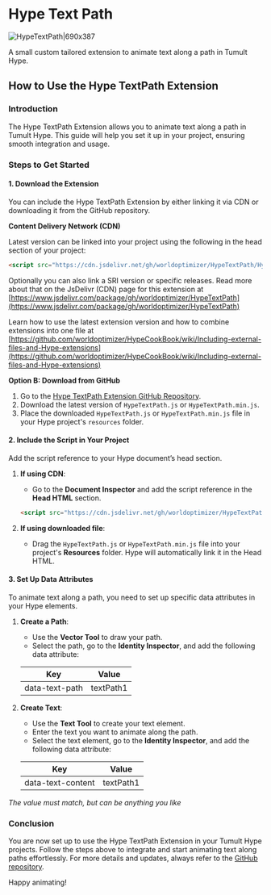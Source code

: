 # Hype Text Path

![HypeTextPath|690x387](https://playground.maxziebell.de/Hype/TextPath/HypeTextPath.jpg)

A small custom tailored extension to animate text along a path in Tumult Hype.


## How to Use the Hype TextPath Extension

### Introduction
The Hype TextPath Extension allows you to animate text along a path in Tumult Hype. This guide will help you set it up in your project, ensuring smooth integration and usage.

### Steps to Get Started

#### 1. Download the Extension
You can include the Hype TextPath Extension by either linking it via CDN or downloading it from the GitHub repository.

**Content Delivery Network (CDN)**

Latest version can be linked into your project using the following in the head section of your project:

```html
<script src="https://cdn.jsdelivr.net/gh/worldoptimizer/HypeTextPath/HypeTextPath.min.js"></script>
```

Optionally you can also link a SRI version or specific releases. Read more about that on the JsDelivr (CDN) page for this extension at [https://www.jsdelivr.com/package/gh/worldoptimizer/HypeTextPath](https://www.jsdelivr.com/package/gh/worldoptimizer/HypeTextPath)

Learn how to use the latest extension version and how to combine extensions into one file at [https://github.com/worldoptimizer/HypeCookBook/wiki/Including-external-files-and-Hype-extensions](https://github.com/worldoptimizer/HypeCookBook/wiki/Including-external-files-and-Hype-extensions)

**Option B: Download from GitHub**
1. Go to the [Hype TextPath Extension GitHub Repository](https://github.com/worldoptimizer/HypeTextPath).
2. Download the latest version of `HypeTextPath.js` or `HypeTextPath.min.js`.
3. Place the downloaded `HypeTextPath.js` or `HypeTextPath.min.js` file in your Hype project's `resources` folder.

#### 2. Include the Script in Your Project
Add the script reference to your Hype document’s head section.

1. **If using CDN**:
   - Go to the **Document Inspector** and add the script reference in the **Head HTML** section.
   ```html
   <script src="https://cdn.jsdelivr.net/gh/worldoptimizer/HypeTextPath/HypeTextPath.min.js"></script>
   ```

2. **If using downloaded file**:
   - Drag the `HypeTextPath.js` or `HypeTextPath.min.js` file into your project's **Resources** folder. Hype will automatically link it in the Head HTML.

#### 3. Set Up Data Attributes
To animate text along a path, you need to set up specific data attributes in your Hype elements.

1. **Create a Path**:
   - Use the **Vector Tool** to draw your path.
   - Select the path, go to the **Identity Inspector**, and add the following data attribute:

   | Key           | Value          |
   |---------------|----------------|
   | data-text-path | textPath1     |

2. **Create Text**:
   - Use the **Text Tool** to create your text element.
   - Enter the text you want to animate along the path.
   - Select the text element, go to the **Identity Inspector**, and add the following data attribute:

   | Key             | Value          |
   |-----------------|----------------|
   | data-text-content | textPath1    |

*The value must match, but can be anything you like*

### Conclusion
You are now set up to use the Hype TextPath Extension in your Tumult Hype projects. Follow the steps above to integrate and start animating text along paths effortlessly. For more details and updates, always refer to the [GitHub repository](https://github.com/worldoptimizer/HypeTextPath).

Happy animating!

